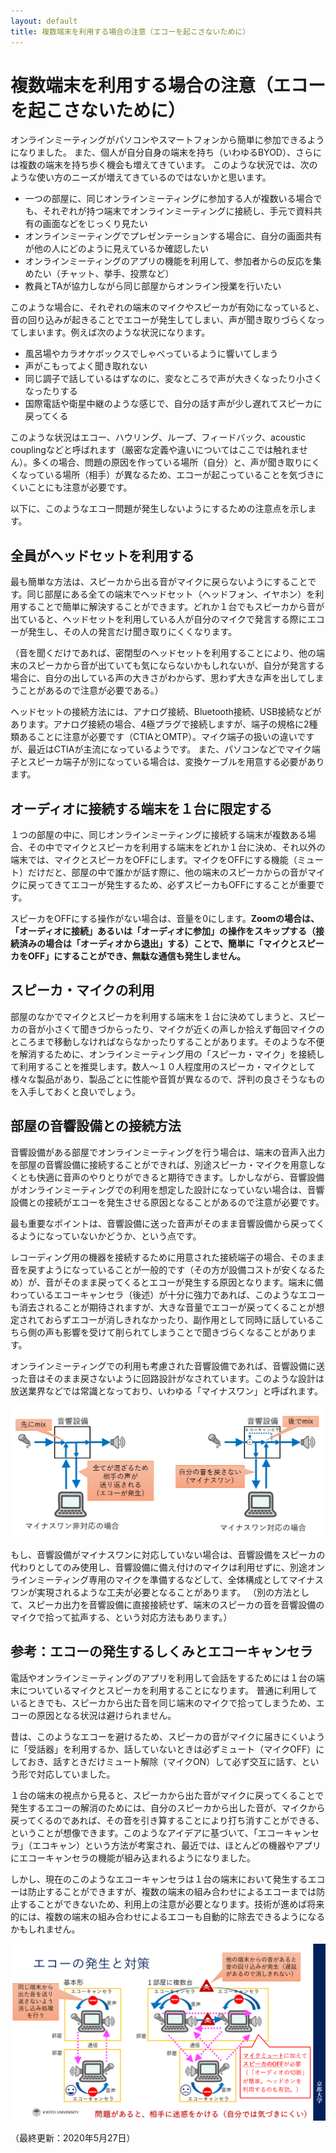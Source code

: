 ```yaml
---
layout: default
title: 複数端末を利用する場合の注意（エコーを起こさないために） 
---
```


# 複数端末を利用する場合の注意（エコーを起こさないために）

オンラインミーティングがパソコンやスマートフォンから簡単に参加できるようになりました。
また、個人が自分自身の端末を持ち（いわゆるBYOD）、さらには複数の端末を持ち歩く機会も増えてきています。
このような状況では、次のような使い方のニーズが増えてきているのではないかと思います。

- 一つの部屋に、同じオンラインミーティングに参加する人が複数いる場合でも、それぞれが持つ端末でオンラインミーティングに接続し、手元で資料共有の画面などをじっくり見たい
- オンラインミーティングでプレゼンテーションする場合に、自分の画面共有が他の人にどのように見えているか確認したい
- オンラインミーティングのアプリの機能を利用して、参加者からの反応を集めたい（チャット、挙手、投票など）
- 教員とTAが協力しながら同じ部屋からオンライン授業を行いたい

このような場合に、それぞれの端末のマイクやスピーカが有効になっていると、音の回り込みが起きることでエコーが発生してしまい、声が聞き取りづらくなってしまいます。例えば次のような状況になります。

- 風呂場やカラオケボックスでしゃべっているように響いてしまう
- 声がこもってよく聞き取れない
- 同じ調子で話しているはずなのに、変なところで声が大きくなったり小さくなったりする
- 国際電話や衛星中継のような感じで、自分の話す声が少し遅れてスピーカに戻ってくる

このような状況はエコー、ハウリング、ループ、フィードバック、acoustic couplingなどと呼ばれます（厳密な定義や違いについてはここでは触れません）。多くの場合、問題の原因を作っている場所（自分）と、声が聞き取りにくくなっている場所（相手）が異なるため、エコーが起こっていることを気づきにくいことにも注意が必要です。

以下に、このようなエコー問題が発生しないようにするための注意点を示します。

## 全員がヘッドセットを利用する

最も簡単な方法は、スピーカから出る音がマイクに戻らないようにすることです。同じ部屋にある全ての端末でヘッドセット（ヘッドフォン、イヤホン）を利用することで簡単に解決することができます。どれか１台でもスピーカから音が出ていると、ヘッドセットを利用している人が自分のマイクで発言する際にエコーが発生し、その人の発言だけ聞き取りにくくなります。

（音を聞くだけであれば、密閉型のヘッドセットを利用することにより、他の端末のスピーカから音が出ていても気にならないかもしれないが、自分が発言する場合に、自分の出している声の大きさがわからず、思わず大きな声を出してしまうことがあるので注意が必要である。）

ヘッドセットの接続方法には、アナログ接続、Bluetooth接続、USB接続などがあります。アナログ接続の場合、4極プラグで接続しますが、端子の規格に2種類あることに注意が必要です（CTIAとOMTP）。マイク端子の扱いの違いですが、最近はCTIAが主流になっているようです。
また、パソコンなどでマイク端子とスピーカ端子が別になっている場合は、変換ケーブルを用意する必要があります。

## オーディオに接続する端末を１台に限定する

１つの部屋の中に、同じオンラインミーティングに接続する端末が複数ある場合、その中でマイクとスピーカを利用する端末をどれか１台に決め、それ以外の端末では、マイクとスピーカをOFFにします。マイクをOFFにする機能（ミュート）だけだと、部屋の中で誰かが話す際に、他の端末のスピーカからの音がマイクに戻ってきてエコーが発生するため、必ずスピーカもOFFにすることが重要です。

スピーカをOFFにする操作がない場合は、音量を0にします。**Zoomの場合は、「オーディオに接続」あるいは「オーディオに参加」の操作をスキップする（接続済みの場合は「オーディオから退出」する）ことで、簡単に「マイクとスピーカをOFF」にすることができ、無駄な通信も発生しません。**

## スピーカ・マイクの利用

部屋のなかでマイクとスピーカを利用する端末を１台に決めてしまうと、スピーカの音が小さくて聞きづからったり、マイクが近くの声しか拾えず毎回マイクのところまで移動しなければならなかったりすることがあります。そのような不便を解消するために、オンラインミーティング用の「スピーカ・マイク」を接続して利用することを推奨します。数人～１０人程度用のスピーカ・マイクとして様々な製品があり、製品ごとに性能や音質が異なるので、評判の良さそうなものを入手しておくと良いでしょう。

## 部屋の音響設備との接続方法

音響設備がある部屋でオンラインミーティングを行う場合は、端末の音声入出力を部屋の音響設備に接続することができれば、別途スピーカ・マイクを用意しなくとも快適に音声のやりとりができると期待できます。しかしながら、音響設備がオンラインミーティングでの利用を想定した設計になっていない場合は、音響設備との接続がエコーを発生させる原因となることがあるので注意が必要です。

最も重要なポイントは、音響設備に送った音声がそのまま音響設備から戻ってくるようになっていないかどうか、という点です。

レコーディング用の機器を接続するために用意された接続端子の場合、そのまま音を戻すようになっていることが一般的です（その方が設備コストが安くなるため）が、音がそのまま戻ってくるとエコーが発生する原因となります。端末に備わっているエコーキャンセラ（後述）が十分に強力であれば、このようなエコーも消去されることが期待されますが、大きな音量でエコーが戻ってくることが想定されておらずエコーが消しきれなかったり、副作用として同時に話しているこちら側の声も影響を受けて削られてしまうことで聞きづらくなることがあります。

オンラインミーティングでの利用も考慮された音響設備であれば、音響設備に送った音はそのまま戻さないように回路設計がなされています。このような設計は放送業界などでは常識となっており、いわゆる「マイナスワン」と呼ばれます。

![マイナスワンの関係を示す図](echo-fig2.png)

もし、音響設備がマイナスワンに対応していない場合は、音響設備をスピーカの代わりとしてのみ使用し、音響設備に備え付けのマイクは利用せずに、別途オンラインミーティング専用のマイクを準備するなどして、全体構成としてマイナスワンが実現されるような工夫が必要となることがあります。
（別の方法として、スピーカ出力を音響設備に直接接続せず、端末のスピーカの音を音響設備のマイクで拾って拡声する、という対応方法もあります。）

## 参考：エコーの発生するしくみとエコーキャンセラ

電話やオンラインミーティングのアプリを利用して会話をするためには１台の端末についているマイクとスピーカを利用することになります。
普通に利用しているときでも、スピーカから出た音を同じ端末のマイクで拾ってしまうため、エコーの原因となる状況は避けられません。

昔は、このようなエコーを避けるため、スピーカの音がマイクに届きにくいように「受話器」を利用するか、話していないときは必ずミュート（マイクOFF）にしておき、話すときだけミュート解除（マイクON）して必ず交互に話す、という形で対応していました。

１台の端末の視点から見ると、スピーカから出た音がマイクに戻ってくることで発生するエコーの解消のためには、自分のスピーカから出した音が、マイクから戻ってくるのであれば、その音を引き算することにより打ち消すことができる、ということが想像できます。このようなアイデアに基づいて、「エコーキャンセラ」（エコキャン）という方法が考案され、最近では、ほとんどの機器やアプリにエコーキャンセラの機能が組み込まれるようになりました。

しかし、現在のこのようなエコーキャンセラは１台の端末において発生するエコーは防止することができますが、複数の端末の組み合わせによるエコーまでは防止することができないため、利用上の注意が必要となります。技術が進めば将来的には、複数の端末の組み合わせによるエコーも自動的に除去できるようになるかもしれません。

![エコー発生の仕組みの図](echo-fig1.png)

（最終更新：2020年5月27日）

